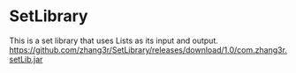 # SetLibrary
This is a set library that uses Lists as its input and output.
https://github.com/zhang3r/SetLibrary/releases/download/1.0/com.zhang3r.setLib.jar
